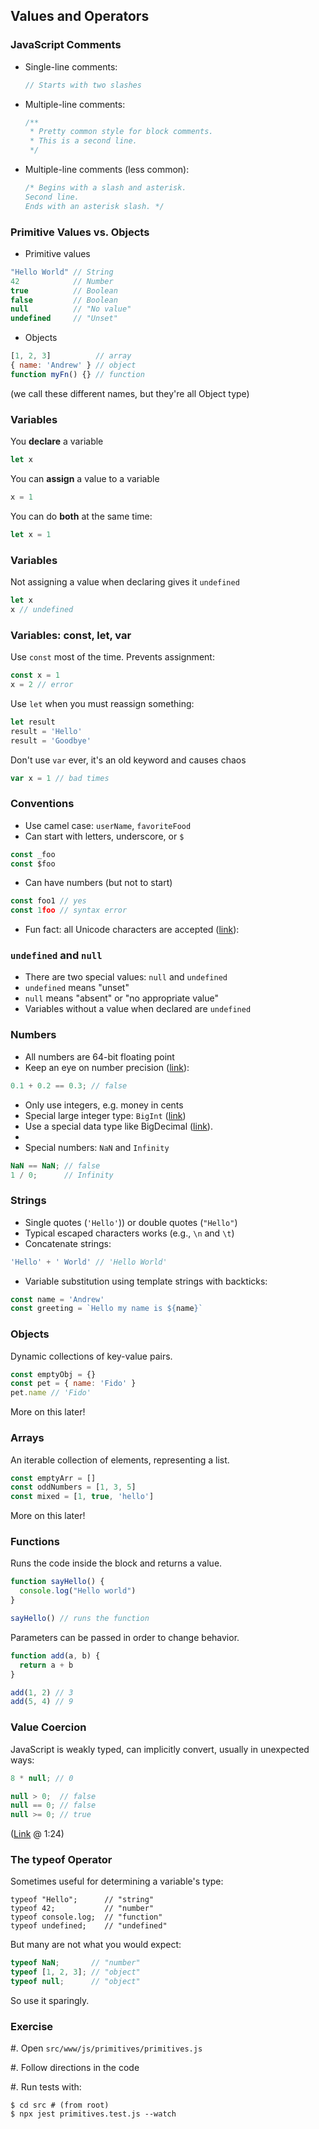 ## Values and Operators

### JavaScript Comments

- Single-line comments:

  ```javascript
  // Starts with two slashes
  ```  

- Multiple-line comments:

  ```javascript
  /**
   * Pretty common style for block comments.
   * This is a second line.
   */
  ```

- Multiple-line comments (less common):

  ```javascript
  /* Begins with a slash and asterisk.
  Second line.
  Ends with an asterisk slash. */
  ```

### Primitive Values vs. Objects

- Primitive values

```javascript
"Hello World" // String
42            // Number
true          // Boolean
false         // Boolean
null          // "No value"
undefined     // "Unset"
```

- Objects

```javascript
[1, 2, 3]          // array
{ name: 'Andrew' } // object
function myFn() {} // function
```

(we call these different names, but they're all Object type)

### Variables

You **declare** a variable

```javascript
let x
```

You can **assign** a value to a variable

```javascript
x = 1
```

You can do **both** at the same time:

```javascript
let x = 1
```

### Variables

Not assigning a value when declaring gives it `undefined`

```javascript
let x
x // undefined
```

### Variables: const, let, var

Use `const` most of the time. Prevents assignment:

```javascript
const x = 1
x = 2 // error
```

Use `let` when you must reassign something:

```javascript
let result
result = 'Hello'
result = 'Goodbye'
```

Don't use `var` ever, it's an old keyword and causes chaos

```javascript
var x = 1 // bad times
```

### Conventions

- Use camel case: `userName`, `favoriteFood`
- Can start with letters, underscore, or `$`

```javascript
const _foo
const $foo
```

- Can have numbers (but not to start)

```javascript
const foo1 // yes
const 1foo // syntax error
```

- Fun fact: all Unicode characters are accepted ([link](https://mathiasbynens.be/notes/javascript-identifiers-es6)):

### `undefined` and `null`

  - There are two special values: `null` and `undefined`
  - `undefined` means "unset"
  - `null` means "absent" or "no appropriate value"
  - Variables without a value when declared are `undefined`

### Numbers

- All numbers are 64-bit floating point
- Keep an eye on number precision ([link](http://0.30000000000000004.com/)):

```javascript
0.1 + 0.2 == 0.3; // false
```

- Only use integers, e.g. money in cents
- Special large integer type: `BigInt` ([link](https://developer.mozilla.org/en-US/docs/Web/JavaScript/Reference/Global_Objects/BigInt))
- Use a special data type like BigDecimal ([link](https://github.com/dtrebbien/BigDecimal.js)).
- 
- Special numbers: `NaN` and `Infinity`

```javascript
NaN == NaN; // false
1 / 0;      // Infinity
```

### Strings

  - Single quotes (`'Hello'`)) or double quotes (`"Hello"`)
  - Typical escaped characters works (e.g., `\n` and `\t`)
  - Concatenate strings:

```javascript
'Hello' + ' World' // 'Hello World'
```

- Variable substitution using template strings with backticks:

```javascript
const name = 'Andrew'
const greeting = `Hello my name is ${name}`
```

### Objects

Dynamic collections of key-value pairs.

```javascript
const emptyObj = {}
const pet = { name: 'Fido' }
pet.name // 'Fido'
```

More on this later!

### Arrays

An iterable collection of elements, representing a list.

```javascript
const emptyArr = []
const oddNumbers = [1, 3, 5]
const mixed = [1, true, 'hello']
```

More on this later!

### Functions

Runs the code inside the block and returns a value.

```javascript
function sayHello() {
  console.log("Hello world")
}

sayHello() // runs the function
```

Parameters can be passed in order to change behavior.

```javascript
function add(a, b) {
  return a + b
}

add(1, 2) // 3
add(5, 4) // 9
```

### Value Coercion

JavaScript is weakly typed, can implicitly convert, usually in unexpected ways:

```javascript
8 * null; // 0

null > 0;  // false
null == 0; // false
null >= 0; // true
```

([Link](https://www.destroyallsoftware.com/talks/wat) @ 1:24)

### The typeof Operator

Sometimes useful for determining a variable's type:

~~~ {.javascript}
typeof "Hello";      // "string"    
typeof 42;           // "number"
typeof console.log;  // "function"
typeof undefined;    // "undefined"
~~~

But many are not what you would expect:

```javascript
typeof NaN;       // "number"
typeof [1, 2, 3]; // "object"
typeof null;      // "object"
```

So use it sparingly.

### Exercise

#. Open `src/www/js/primitives/primitives.js`

#. Follow directions in the code

#. Run tests with:

```shell
$ cd src # (from root)
$ npx jest primitives.test.js --watch
```
